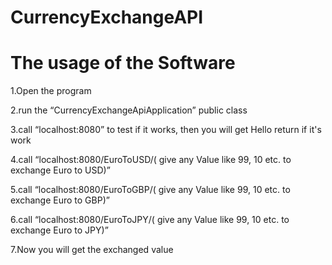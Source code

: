# CurrencyExchangeAPI

# The usage of the Software

1.Open the program

2.run the “CurrencyExchangeApiApplication” public class

3.call “localhost:8080” to test if it works, then you will get Hello return if it's work

4.call “localhost:8080/EuroToUSD/( give any Value like 99, 10 etc. to exchange Euro to USD)”

5.call “localhost:8080/EuroToGBP/( give any Value like 99, 10 etc. to exchange Euro to GBP)” 

6.call “localhost:8080/EuroToJPY/( give any Value like 99, 10 etc. to exchange Euro to JPY)” 

7.Now you will get the exchanged value
